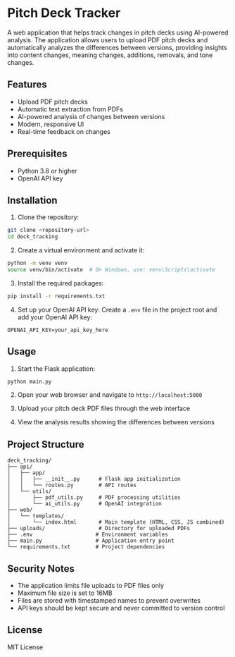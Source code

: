 # Pitch Deck Tracker

A web application that helps track changes in pitch decks using AI-powered analysis. The application allows users to upload PDF pitch decks and automatically analyzes the differences between versions, providing insights into content changes, meaning changes, additions, removals, and tone changes.

## Features

- Upload PDF pitch decks
- Automatic text extraction from PDFs
- AI-powered analysis of changes between versions
- Modern, responsive UI
- Real-time feedback on changes

## Prerequisites

- Python 3.8 or higher
- OpenAI API key

## Installation

1. Clone the repository:
```bash
git clone <repository-url>
cd deck_tracking
```

2. Create a virtual environment and activate it:
```bash
python -m venv venv
source venv/bin/activate  # On Windows, use: venv\Scripts\activate
```

3. Install the required packages:
```bash
pip install -r requirements.txt
```

4. Set up your OpenAI API key:
Create a `.env` file in the project root and add your OpenAI API key:
```
OPENAI_API_KEY=your_api_key_here
```

## Usage

1. Start the Flask application:
```bash
python main.py
```

2. Open your web browser and navigate to `http://localhost:5000`

3. Upload your pitch deck PDF files through the web interface

4. View the analysis results showing the differences between versions

## Project Structure

```
deck_tracking/
├── api/
│   ├── app/
│   │   ├── __init__.py      # Flask app initialization
│   │   └── routes.py        # API routes
│   └── utils/
│       ├── pdf_utils.py     # PDF processing utilities
│       └── ai_utils.py      # OpenAI integration
├── web/
│   └── templates/
│       └── index.html       # Main template (HTML, CSS, JS combined)
├── uploads/                 # Directory for uploaded PDFs
├── .env                    # Environment variables
├── main.py                 # Application entry point
└── requirements.txt        # Project dependencies
```

## Security Notes

- The application limits file uploads to PDF files only
- Maximum file size is set to 16MB
- Files are stored with timestamped names to prevent overwrites
- API keys should be kept secure and never committed to version control

## License

MIT License 